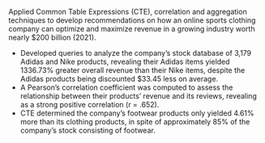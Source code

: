 Applied Common Table Expressions (CTE), correlation and aggregation techniques to develop recommendations on how an online sports clothing company can optimize and maximize revenue in a growing industry worth nearly $200 billion (2021).
   - Developed queries to analyze the company’s stock database of 3,179 Adidas and Nike products, revealing their Adidas items          yielded 1336.73% greater overall revenue than their Nike items, despite the Adidas products being discounted $33.45 less on        average.
  -  A Pearson’s correlation coefficient was computed to assess the relationship between their products’ revenue and its reviews,      revealing as a strong positive correlation (r = .652).
   - CTE determined the company’s footwear products only yielded 4.61% more than its clothing products, in spite of approximately      85% of the company’s stock consisting of footwear. 
